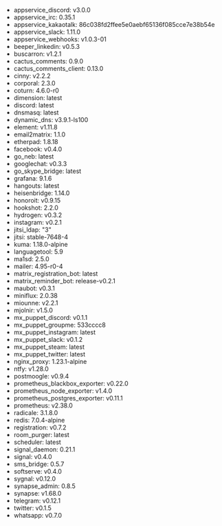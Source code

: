 * appservice_discord: v3.0.0
* appservice_irc: 0.35.1
* appservice_kakaotalk: 86c038fd2ffee5e0aebf65136f085cce7e38b54e
* appservice_slack: 1.11.0
* appservice_webhooks: v1.0.3-01
* beeper_linkedin: v0.5.3
* buscarron: v1.2.1
* cactus_comments: 0.9.0
* cactus_comments_client: 0.13.0
* cinny: v2.2.2
* corporal: 2.3.0
* coturn: 4.6.0-r0
* dimension: latest
* discord: latest
* dnsmasq: latest
* dynamic_dns: v3.9.1-ls100
* element: v1.11.8
* email2matrix: 1.1.0
* etherpad: 1.8.18
* facebook: v0.4.0
* go_neb: latest
* googlechat: v0.3.3
* go_skype_bridge: latest
* grafana: 9.1.6
* hangouts: latest
* heisenbridge: 1.14.0
* honoroit: v0.9.15
* hookshot: 2.2.0
* hydrogen: v0.3.2
* instagram: v0.2.1
* jitsi_ldap: "3"
* jitsi: stable-7648-4
* kuma: 1.18.0-alpine
* languagetool: 5.9
* ma1sd: 2.5.0
* mailer: 4.95-r0-4
* matrix_registration_bot: latest
* matrix_reminder_bot: release-v0.2.1
* maubot: v0.3.1
* miniflux: 2.0.38
* miounne: v2.2.1
* mjolnir: v1.5.0
* mx_puppet_discord: v0.1.1
* mx_puppet_groupme: 533cccc8
* mx_puppet_instagram: latest
* mx_puppet_slack: v0.1.2
* mx_puppet_steam: latest
* mx_puppet_twitter: latest
* nginx_proxy: 1.23.1-alpine
* ntfy: v1.28.0
* postmoogle: v0.9.4
* prometheus_blackbox_exporter: v0.22.0
* prometheus_node_exporter: v1.4.0
* prometheus_postgres_exporter: v0.11.1
* prometheus: v2.38.0
* radicale: 3.1.8.0
* redis: 7.0.4-alpine
* registration: v0.7.2
* room_purger: latest
* scheduler: latest
* signal_daemon: 0.21.1
* signal: v0.4.0
* sms_bridge: 0.5.7
* softserve: v0.4.0
* sygnal: v0.12.0
* synapse_admin: 0.8.5
* synapse: v1.68.0
* telegram: v0.12.1
* twitter: v0.1.5
* whatsapp: v0.7.0
